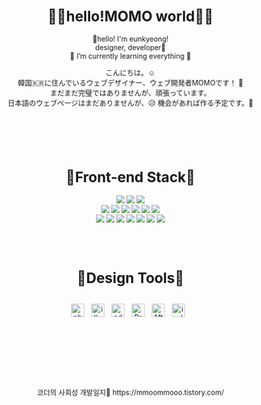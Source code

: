 <h1 align="center">👋🏻hello!MOMO world👋🏻</h1>
<p align="center">🥰hello! I'm eunkyeong!
<br/>
  designer, developer🧐
 <br/>
 🌱 I’m currently learning everything 🤣
</p>


<p align="center">
こんにちは。☺️
<br/>
韓国🇰🇷に住んでいるウェブデザイナー、ウェブ開発者MOMOです！ 🫶
</br>
まだまだ完璧ではありませんが、頑張っています。
</br>
日本語のウェブページはまだありませんが、😥 機会があれば作る予定です。💪
</p>


<br/>
<br/>
<br/>
<br/>



<div align="center">
  <h1>💖Front-end Stack💖</h1>
      <img src="https://img.shields.io/badge/HTML5-E34F26?style=flat-square&logo=Html5&logoColor=white"/>
     <img src="https://img.shields.io/badge/CSS3-1572B6?style=flat-square&logo=Css3&logoColor=white"/>
     <img src="https://img.shields.io/badge/SASS-CC6699?style=flat-square&logo=Sass&logoColor=white"/><br>
     <img src="https://img.shields.io/badge/LESS-1D365D?style=flat-square&logo=Less&logoColor=white"/>
     <img src="https://img.shields.io/badge/REACT-61DAFB?style=flat-square&logo=React&logoColor=white"/>
     <img src="https://img.shields.io/badge/VUE-4FC08D?style=flat-square&logo=Vue.js&logoColor=white"/>
     <img src="https://img.shields.io/badge/JAVASCRIPT-F7DF1E?style=flat-square&logo=Javascript&logoColor=white"/>
     <img src="https://img.shields.io/badge/TYPESCRIPT-3178C6?style=flat-square&logo=Typescript&logoColor=white"/>
     <img src="https://img.shields.io/badge/JSON-000000?style=flat-square&logo=Json&logoColor=white"/><br>
     <img src="https://img.shields.io/badge/PHP-777BB4?style=flat-square&logo=Php&logoColor=white"/>
     <img src="https://img.shields.io/badge/MYSQL-4479A1?style=flat-square&logo=Mysql&logoColor=white"/>
    <img src="https://img.shields.io/badge/JQUERY-0769AD?style=flat-square&logo=Jquery&logoColor=white"/>
     <img src="https://img.shields.io/badge/BOOTSTRAP-7952B3?style=flat-square&logo=Bootstrap&logoColor=white"/>
     <img src="https://img.shields.io/badge/WORDPRESS-21759B?style=flat-square&logo=Wordpress&logoColor=white"/>
     <img src="https://img.shields.io/badge/GIT-F05032?style=flat-square&logo=Git&logoColor=white"/>
     <img src="https://img.shields.io/badge/GITHUB-181717?style=flat-square&logo=Github&logoColor=white"/>
 <br>
<br>
</div>
<br/>
<br/>
<div align="center">
  <h1>🌈Design Tools🌈</h1>
<img alt="photoshop" width="26px" src="https://user-images.githubusercontent.com/119273292/211795800-3028ff02-61e7-48aa-a179-94fe0e1bcf14.png" style="padding-right:10px; margin-top:15px;" />
<img alt="illustrator" width="26px" src="https://user-images.githubusercontent.com/119273292/211796138-0287dcd3-f025-4890-b4b6-cee6e9201de3.png" style="padding-right:10px; margin-top:15px;" />
<img alt="adobeXD" width="26px" src="https://user-images.githubusercontent.com/119273292/211796318-50e9a294-f932-4609-85a6-12a1f8dbacc9.png" style="padding-right:10px; margin-top:15px;" />
<img alt="PremierePro" width="26px" src="https://user-images.githubusercontent.com/119273292/211796531-39fe0c46-8c1e-4343-8ad2-e06c3813366e.png" style="padding-right:10px; margin-top:15px;" />
<img alt="AfterEffects" width="26px" src="https://user-images.githubusercontent.com/119273292/211796652-97da2b62-a580-4504-9006-8f3ff49b9e62.png" style="padding-right:10px; margin-top:15px;" />
<img alt="indesign" width="26px" src="https://user-images.githubusercontent.com/119273292/211796800-11f277b9-a5c0-4327-8881-88ae8b6f0778.png" style="padding-right:10px; margin-top:15px;" />
</div>
<br/>
<br/>
<br/>
<!-- <br/>
<div align="center">
  <h1>Portfolio</h1>
  💛2022 design,Front-end developer
  </br>
  http://momo726.cafe24.com/profile/
  </br> -->
  </br>
<!--   💚2021 design portpolio
  </br>
   https://sepia-nasturtium-b49.notion.site/2021-df91ac2ff34244b1861cc4e5c4dc3a45
  </br> -->
</div>
<br/>
<br/>
<br/>
<br/>
<div align="center">  
<!-- <h1>🥰CONTACT</h1>
✉️ eunkyeong01234@gmail.com
<br/> -->
  코더의 사회성 개발일지📜
  https://mmoommooo.tistory.com/
  <br/>
  <br/>
</div>


